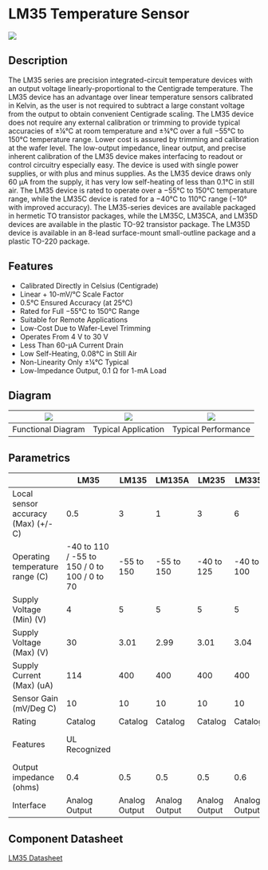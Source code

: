 

# LM35 Temperature Sensor
![](https://i.imgur.com/Za57ybm.png)

## Description
The LM35 series are precision integrated-circuit temperature devices with an output voltage linearly-proportional to the Centigrade temperature. The LM35 device has an advantage over	linear temperature sensors calibrated in Kelvin, as the user is not required to subtract a large	constant voltage from the output to obtain convenient Centigrade scaling. The LM35 device does not	require any external calibration or trimming to provide typical accuracies of ±¼°C at room	temperature and ±¾°C over a full −55°C to 150°C temperature range. Lower cost is assured by	trimming and calibration at the wafer level. The low-output impedance, linear output, and precise inherent calibration of the LM35 device makes interfacing to readout or control circuitry	especially easy. The device is used with single power supplies, or with plus and minus supplies. As	the LM35 device draws only 60 µA from the supply, it has very low self-heating of less than 0.1°C	in still air. The LM35 device is rated to operate over a −55°C to 150°C temperature range, while	the LM35C device is rated for a −40°C to 110°C range (−10° with improved accuracy). The LM35-series	devices are available packaged in hermetic TO transistor packages, while the LM35C, LM35CA, and	LM35D devices are available in the plastic TO-92 transistor package. The LM35D device is available	in an 8-lead surface-mount small-outline package and a plastic TO-220 package.

## Features
- Calibrated Directly in Celsius (Centigrade)
- Linear + 10-mV/°C Scale Factor
- 0.5°C Ensured Accuracy (at	25°C)
- Rated for Full −55°C to 150°C Range
- Suitable for Remote Applications
- Low-Cost	Due to Wafer-Level Trimming
- Operates From 4 V to 30 V
- Less	Than 60-µA Current Drain
- Low Self-Heating, 0.08°C in Still	Air
- Non-Linearity Only ±¼°C Typical
- Low-Impedance Output,	0.1 Ω for 1-mA Load

## Diagram
| ![](http://www.ti.com/ds_dgm/images/fbd_snis159h.gif) | ![](http://www.ti.com/diagrams/custom_diagram_3_LM35.gif) | ![](http://www.ti.com/diagrams/custom_diagram_4_LM35.gif) |
| :---: | :---: | :---: |
| Functional Diagram | Typical Application | Typical Performance |

## Parametrics
|   | LM35 | LM135 | LM135A | LM235 | LM335 | TMP235 |
| --- | --- | --- | --- | --- | --- | --- |
| Local sensor accuracy (Max) (+/- C) | 0.5 | 3 | 1 | 3 | 6 | 1 |
| Operating temperature range (C) | -40 to 110 / -55 to 150 / 0 to 100 / 0 to 70 | -55 to 150 | -55 to 150 | -40 to 125 | -40 to 100 | -40 to 150 |
| Supply Voltage (Min) (V) | 4 | 5 | 5 | 5 | 5 | 2.3 |
| Supply Voltage (Max) (V) | 30 | 3.01 | 2.99 | 3.01 | 3.04 | 5.5 |
| Supply Current (Max) (uA) | 114 | 400 | 400 | 400 | 400 | 12 |
| Sensor Gain (mV/Deg C) | 10 | 10 | 10 | 10 | 10 | 10 |
| Rating | Catalog | 	Catalog | 	Catalog | 	Catalog | 	Catalog | 	Catalog |
| Features | UL Recognized |   |   |   |   | Industry standard pinout   |
| Output impedance (ohms) | 0.4 | 0.5 | 0.5 | 0.5 | 0.6 | 20 |
| Interface | Analog Output | Analog Output | Analog Output | Analog Output | Analog Output | Analog Output |

## Component Datasheet
[LM35 Datasheet](LM35.pdf)
